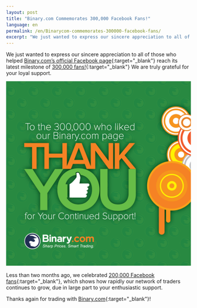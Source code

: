 ```yaml
---
layout: post
title: "Binary.com Commemorates 300,000 Facebook Fans!"
language: en
permalink: /en/Binarycom-commemorates-300000-facebook-fans/
excerpt: "We just wanted to express our sincere appreciation to all of those who helped Binary.com’s official Facebook page reach its latest milestone of 300,000 fans..."
---
```




We just wanted to express our sincere appreciation to all of those who helped [Binary.com’s official Facebook page](https://www.facebook.com/binarydotcom/){:target="_blank"} reach its latest milestone of [300,000 fans!](https://www.facebook.com/binarydotcom/){:target="_blank"} We are truly grateful for your loyal support.  


![](/images/300K-SET-6H.png)

Less than two months ago, we celebrated [200,000 Facebook fans](https://blog.binary.com/Binarydotcom-celebrates-200000-facebook-likes/?utm_source=blog&utm_medium=social&utm_campaign=whatsnew){:target="_blank"}, which shows how rapidly our network of traders continues to grow, due in large part to your enthusiastic support.

Thanks again for trading with [Binary.com](https://www.binary.com/?l=EN&utm_source=blog&utm_medium=social&utm_content=text&utm_campaign=whatsnew){:target="_blank"}!


